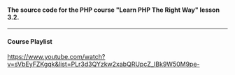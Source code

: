 #### The source code for the PHP course "Learn PHP The Right Way" lesson 3.2.

---
#### Course Playlist
https://www.youtube.com/watch?v=sVbEyFZKgqk&list=PLr3d3QYzkw2xabQRUpcZ_IBk9W50M9pe-
